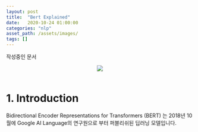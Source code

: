 ```yaml
---
layout: post
title:  "Bert Explained"
date:   2020-10-24 01:00:00
categories: "nlp"
asset_path: /assets/images/
tags: []
---
```


작성중인 문서

<header>
    <img src="{{ page.asset_path }}bert-architecture.png" class="img-responsive img-rounded img-fluid center">
    
</header>

# 1. Introduction 

Bidirectional Encoder Representations for Transformers (BERT) 는 2018년 10월에 Google AI Language의 연구원으로 부터 퍼블리쉬된 딥러닝 모델입니다. 